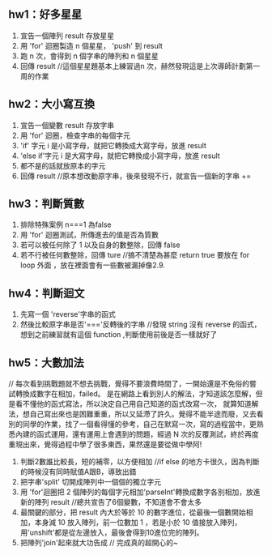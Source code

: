 ## hw1：好多星星
1. 宣告一個陣列 result 存放星星
2. 用 'for' 迴圈製造 n 個星星， 'push' 到 result
3. 跑 n 次，會得到 n 個字串的陣列和 n 個星星 
4. 回傳 result
//這個星星題基本上練習過n 次，赫然發現這是上次導師計劃第一周的作業
## hw2：大小寫互換
1. 宣告一個變數 result 存放字串
2. 用 'for' 迴圈，檢查字串的每個字元
3. 'if' 字元 i 是小寫字母，就把它轉換成大寫字母，放進 result
4. 'else if'字元 i 是大寫字母，就把它轉換成小寫字母，放進 result
5. 都不是的話就放原本的字元
6. 回傳 result
//原本想改動原字串，後來發現不行，就宣告一個新的字串 +=

## hw3：判斷質數
1. 排除特殊案例 n===1 為false
2. 用 'for' 迴圈測試，所傳進去的值是否為質數
3. 若可以被任何除了 1 以及自身的數整除，回傳 false
4. 若不行被任何數整除，回傳 ture
//搞不清楚為甚麼 return true 要放在 for loop 外面 ，放在裡面會有一些數被漏掉像2.9.
## hw4：判斷迴文
1. 先寫一個 'reverse'字串的函式
2. 然後比較原字串是否'==='反轉後的字串
//發現 string 沒有 reverse 的函式，想到之前練習就有這個 function ,判斷使用前後是否一樣就好了
## hw5：大數加法
// 每次看到挑戰題就不想去挑戰，覺得不要浪費時間了，一開始還是不免俗的嘗試轉換成數字在相加，failed。
是在網路上看到別人的解法，才知道該怎麼解，但是看不懂他的函式寫法，所以決定自己用自己知道的函式改寫一次，
就算知道解法，想自己寫出來也是困難重重，所以又延滯了許久。覺得不能半途而廢，又去看別的同學的作業，找了一個看得懂的參考，自己在默寫一次，寫的過程當中，更熟悉內建的函式運用，還有運用上會遇到的問題，經過 N 次的反覆測試，終於再度重現出來，覺得過程中學了很多東西，果然還是要從做中學阿!
1. 判斷2數誰比較長，短的補零，以方便相加
//if else 的地方卡很久，因為判斷的時候沒有同時賦值A跟B，導致出錯
2. 把字串'split' 切開成陣列中一個個的獨立字元
3. 用 'for'迴圈把 2 個陣列的每個字元相加'parseInt'轉換成數字各別相加，放進新的陣列 result
//總共宣告了6個變數，不知道會不會太多
4. 最關鍵的部分，把 result 內大於等於 10 的數字進位，從最後一個數開始相加，本身減 10 放入陣列，前一位數加 1 ，若是小於 10 值接放入陣列，用'unshift'都是從左邊放入，最後會得到10進位完的陣列。
5. 把陣列'join'起來就大功告成
// 完成真的超開心的~